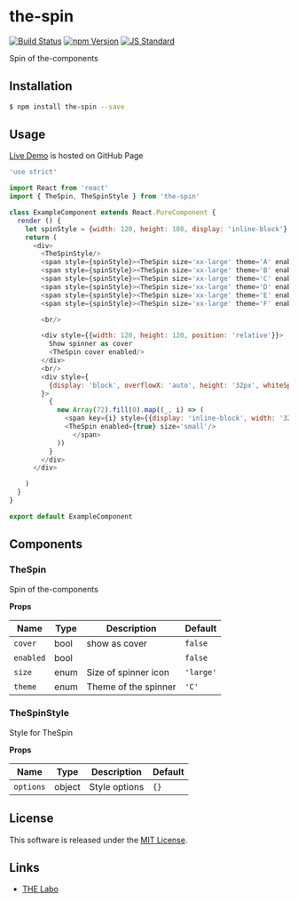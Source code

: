the-spin
==========

<!---
This file is generated by the-tmpl. Do not update manually.
--->

<!-- Badge Start -->
<a name="badges"></a>

[![Build Status][bd_travis_shield_url]][bd_travis_url]
[![npm Version][bd_npm_shield_url]][bd_npm_url]
[![JS Standard][bd_standard_shield_url]][bd_standard_url]

[bd_repo_url]: https://github.com/the-labo/the-spin
[bd_travis_url]: http://travis-ci.org/the-labo/the-spin
[bd_travis_shield_url]: http://img.shields.io/travis/the-labo/the-spin.svg?style=flat
[bd_travis_com_url]: http://travis-ci.com/the-labo/the-spin
[bd_travis_com_shield_url]: https://api.travis-ci.com/the-labo/the-spin.svg?token=
[bd_license_url]: https://github.com/the-labo/the-spin/blob/master/LICENSE
[bd_npm_url]: http://www.npmjs.org/package/the-spin
[bd_npm_shield_url]: http://img.shields.io/npm/v/the-spin.svg?style=flat
[bd_standard_url]: http://standardjs.com/
[bd_standard_shield_url]: https://img.shields.io/badge/code%20style-standard-brightgreen.svg

<!-- Badge End -->


<!-- Description Start -->
<a name="description"></a>

Spin of the-components

<!-- Description End -->


<!-- Overview Start -->
<a name="overview"></a>



<!-- Overview End -->


<!-- Sections Start -->
<a name="sections"></a>

<!-- Section from "doc/guides/01.Installation.md.hbs" Start -->

<a name="section-doc-guides-01-installation-md"></a>

Installation
-----

```bash
$ npm install the-spin --save
```


<!-- Section from "doc/guides/01.Installation.md.hbs" End -->

<!-- Section from "doc/guides/02.Usage.md.hbs" Start -->

<a name="section-doc-guides-02-usage-md"></a>

Usage
---------

[Live Demo](https://the-labo.github.io/the-spin/doc/demo/index.html#/) is hosted on GitHub Page

```javascript
'use strict'

import React from 'react'
import { TheSpin, TheSpinStyle } from 'the-spin'

class ExampleComponent extends React.PureComponent {
  render () {
    let spinStyle = {width: 120, height: 180, display: 'inline-block'}
    return (
      <div>
        <TheSpinStyle/>
        <span style={spinStyle}><TheSpin size='xx-large' theme='A' enabled={true}/></span>
        <span style={spinStyle}><TheSpin size='xx-large' theme='B' enabled={true}/></span>
        <span style={spinStyle}><TheSpin size='xx-large' theme='C' enabled={true}/></span>
        <span style={spinStyle}><TheSpin size='xx-large' theme='D' enabled={true}/></span>
        <span style={spinStyle}><TheSpin size='xx-large' theme='E' enabled={true}/></span>
        <span style={spinStyle}><TheSpin size='xx-large' theme='F' enabled={true}/></span>

        <br/>

        <div style={{width: 120, height: 120, position: 'relative'}}>
          Show spinner as cover
          <TheSpin cover enabled/>
        </div>
        <br/>
        <div style={
          {display: 'block', overflowX: 'auto', height: '32px', whiteSpace: 'nowrap', paddingBottom: 16}
        }>
          {
            new Array(72).fill(0).map((_, i) => (
              <span key={i} style={{display: 'inline-block', width: '32px', height: '32px'}}>
              <TheSpin enabled={true} size='small'/>
                </span>
            ))
          }
        </div>
      </div>

    )
  }
}

export default ExampleComponent

```


<!-- Section from "doc/guides/02.Usage.md.hbs" End -->

<!-- Section from "doc/guides/03.Components.md.hbs" Start -->

<a name="section-doc-guides-03-components-md"></a>

Components
-----------

### TheSpin

Spin of the-components

**Props**

| Name | Type | Description | Default |
| --- | --- | ---- | ---- |
| `cover` | bool  | show as cover | `false` |
| `enabled` | bool  |  | `false` |
| `size` | enum  | Size of spinner icon | `'large'` |
| `theme` | enum  | Theme of the spinner | `'C'` |

### TheSpinStyle

Style for TheSpin

**Props**

| Name | Type | Description | Default |
| --- | --- | ---- | ---- |
| `options` | object  | Style options | `{}` |



<!-- Section from "doc/guides/03.Components.md.hbs" End -->


<!-- Sections Start -->


<!-- LICENSE Start -->
<a name="license"></a>

License
-------
This software is released under the [MIT License](https://github.com/the-labo/the-spin/blob/master/LICENSE).

<!-- LICENSE End -->


<!-- Links Start -->
<a name="links"></a>

Links
------

+ [THE Labo][t_h_e_labo_url]

[t_h_e_labo_url]: https://github.com/the-labo

<!-- Links End -->
